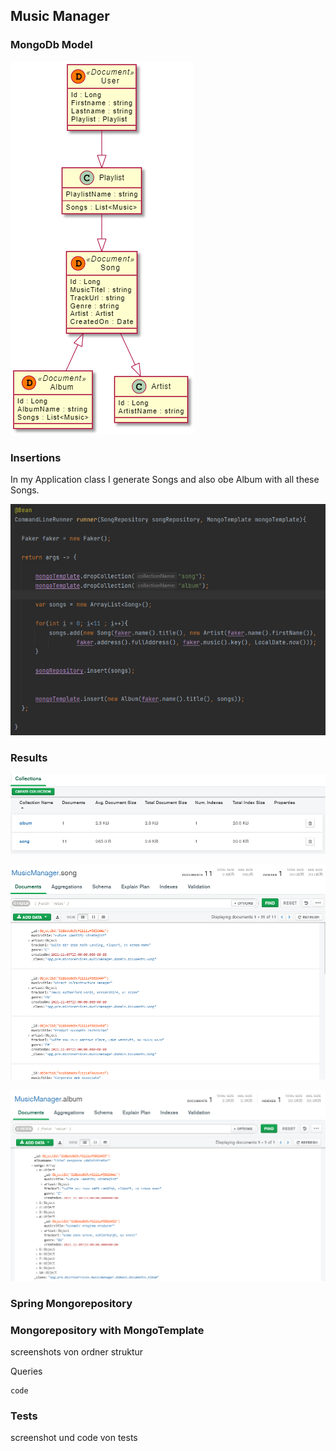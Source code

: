 ## Music Manager 



### MongoDb Model

![](../images/DBMusicManagerModel.PNG)

### Insertions

In my Application class I generate Songs and also obe Album with all these Songs.

![](../images/Inserts.PNG)


### Results

![](../images/Collections.PNG)

![](../images/Songs.PNG)

![](../images/Album.PNG)

### Spring Mongorepository

### Mongorepository with MongoTemplate

screenshots von ordner struktur

Queries

    code

### Tests

screenshot und code von tests




 

